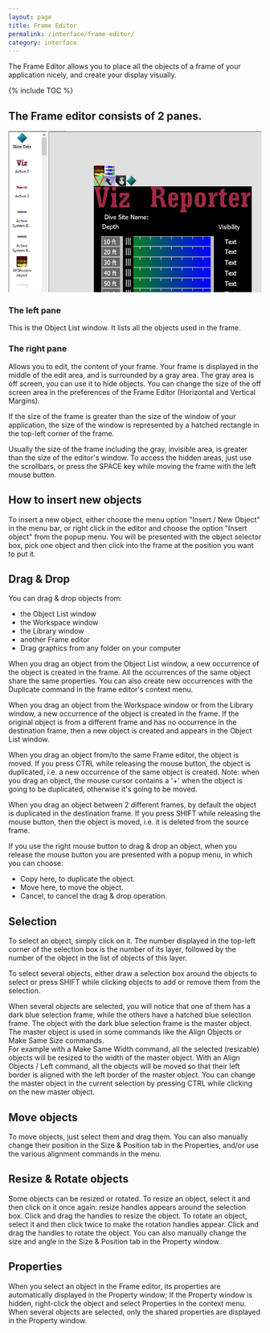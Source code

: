 ```yaml
---
layout: page
title: Frame Editor
permalink: /interface/frame-editor/
category: interface
---
```


The Frame Editor allows you to place all the objects of a frame of your application nicely, and create your display visually.

{% include TOC %}

## The Frame editor consists of 2 panes.
![](/wiki/assets/Screenshots/Frame_Editor_2.png)

### The left pane
This is the Object List window. It lists all the objects used in the frame.

### The right pane
Allows you to edit, the content of your frame. Your frame is displayed in the middle of the edit area, and is surrounded by a gray area. The gray area is off screen, you can use it to hide objects. You can change the size of the off screen area in the preferences of the Frame Editor (Horizontal and Vertical Margins).

If the size of the frame is greater than the size of the window of your application, the size of the window is represented by a hatched rectangle in the top-left corner of the frame.

Usually the size of the frame including the gray, invisible area, is greater than the size of the editor's window. To access the hidden areas, just use the scrollbars, or press the SPACE key while moving the frame with the left mouse button. 

## How to insert new objects
To insert a new object, either choose the menu option "Insert / New Object" in the menu bar, or right click in the editor and choose the option "Insert object" from the popup menu. You will be presented with the object selector box, pick one object and then click into the frame at the position you want to put it.

## Drag & Drop
You can drag & drop objects from:
* the Object List window
* the Workspace window
* the Library window
* another Frame editor
* Drag graphics from any folder on your computer

When you drag an object from the Object List window, a new occurrence of the object is created in the frame. All the occurrences of the same object share the same properties. You can also create new occurrences with the Duplicate command in the frame editor's context menu.

When you drag an object from the Workspace window or from the Library window, a new occurrence of the object is created in the frame. If the original object is from a different frame and has no occurrence in the destination frame, then a new object is created and appears in the Object List window.

When you drag an object from/to the same Frame editor, the object is moved. If you press CTRL while releasing the mouse button, the object is duplicated, i.e. a new occurrence of the same object is created. Note: when you drag an object, the mouse cursor contains a '+' when the object is going to be duplicated, otherwise it's going to be moved.

When you drag an object between 2 different frames, by default the object is duplicated in the destination frame. If you press SHIFT while releasing the mouse button, then the object is moved, i.e. it is deleted from the source frame.

If you use the right mouse button to drag & drop an object, when you release the mouse button you are presented with a popup menu, in which you can choose:
- Copy here, to duplicate the object.
- Move here, to move the object.
- Cancel, to cancel the drag & drop operation. 

## Selection
To select an object, simply click on it. The number displayed in the top-left corner of the selection box is the number of its layer, followed by the number of the object in the list of objects of this layer.

To select several objects, either draw a selection box around the objects to select or press SHIFT while clicking objects to add or remove them from the selection.

When several objects are selected, you will notice that one of them has a dark blue selection frame, while the others have a hatched blue selection frame. The object with the dark blue selection frame is the master object. The master object is used in some commands like the Align Objects or Make Same Size commands.  
For example with a Make Same Width command, all the selected (resizable) objects will be resized to the width of the master object. With an Align Objects / Left command, all the objects will be moved so that their left border is aligned with the left border of the master object. You can change the master object in the current selection by pressing CTRL while clicking on the new master object.

## Move objects
To move objects, just select them and drag them. You can also manually change their position in the Size & Position tab in the Properties, and/or use the various alignment commands in the menu.

## Resize & Rotate objects
Some objects can be resized or rotated. To resize an object, select it and then click on it once again: resize handles appears around the selection box. Click and drag the handles to resize the object. To rotate an object, select it and then click twice to make the rotation handles appear. Click and drag the handles to rotate the object. You can also manually change the size and angle in the Size & Position tab in the Property window.

## Properties
When you select an object in the Frame editor, its properties are automatically displayed in the Property window; If the Property window is hidden, right-click the object and select Properties in the context menu. When several objects are selected, only the shared properties are displayed in the Property window.
